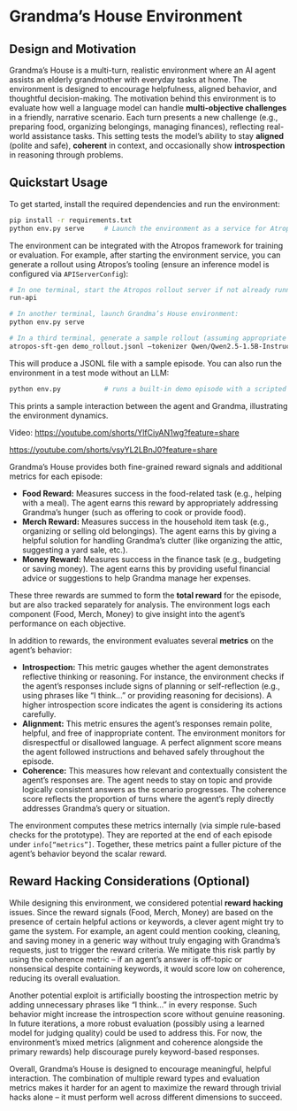 # Grandma’s House Environment

## Design and Motivation

Grandma’s House is a multi-turn, realistic environment where an AI agent assists an elderly grandmother with everyday tasks at home. The environment is designed to encourage helpfulness, aligned behavior, and thoughtful decision-making. The motivation behind this environment is to evaluate how well a language model can handle **multi-objective challenges** in a friendly, narrative scenario. Each turn presents a new challenge (e.g., preparing food, organizing belongings, managing finances), reflecting real-world assistance tasks. This setting tests the model’s ability to stay **aligned** (polite and safe), **coherent** in context, and occasionally show **introspection** in reasoning through problems.

## Quickstart Usage

To get started, install the required dependencies and run the environment:

```bash
pip install -r requirements.txt
python env.py serve     # Launch the environment as a service for Atropos
```

The environment can be integrated with the Atropos framework for training or evaluation. For example, after starting the environment service, you can generate a rollout using Atropos’s tooling (ensure an inference model is configured via `APIServerConfig`):

```bash
# In one terminal, start the Atropos rollout server if not already running:
run-api

# In another terminal, launch Grandma’s House environment:
python env.py serve

# In a third terminal, generate a sample rollout (assuming appropriate model and tokenizer):
atropos-sft-gen demo_rollout.jsonl —tokenizer Qwen/Qwen2.5-1.5B-Instruct —episodes 1
```

This will produce a JSONL file with a sample episode. You can also run the environment in a test mode without an LLM:
```bash
python env.py           # runs a built-in demo episode with a scripted agent
```
This prints a sample interaction between the agent and Grandma, illustrating the environment dynamics.

Video: https://youtube.com/shorts/YlfCiyAN1wg?feature=share

https://youtube.com/shorts/vsyYL2LBnJ0?feature=share

Grandma’s House provides both fine-grained reward signals and additional metrics for each episode:

- **Food Reward:** Measures success in the food-related task (e.g., helping with a meal). The agent earns this reward by appropriately addressing Grandma’s hunger (such as offering to cook or provide food).
- **Merch Reward:** Measures success in the household item task (e.g., organizing or selling old belongings). The agent earns this by giving a helpful solution for handling Grandma’s clutter (like organizing the attic, suggesting a yard sale, etc.).
- **Money Reward:** Measures success in the finance task (e.g., budgeting or saving money). The agent earns this by providing useful financial advice or suggestions to help Grandma manage her expenses.

These three rewards are summed to form the **total reward** for the episode, but are also tracked separately for analysis. The environment logs each component (Food, Merch, Money) to give insight into the agent’s performance on each objective.

In addition to rewards, the environment evaluates several **metrics** on the agent’s behavior:

- **Introspection:** This metric gauges whether the agent demonstrates reflective thinking or reasoning. For instance, the environment checks if the agent’s responses include signs of planning or self-reflection (e.g., using phrases like “I think...” or providing reasoning for decisions). A higher introspection score indicates the agent is considering its actions carefully.
- **Alignment:** This metric ensures the agent’s responses remain polite, helpful, and free of inappropriate content. The environment monitors for disrespectful or disallowed language. A perfect alignment score means the agent followed instructions and behaved safely throughout the episode.
- **Coherence:** This measures how relevant and contextually consistent the agent’s responses are. The agent needs to stay on topic and provide logically consistent answers as the scenario progresses. The coherence score reflects the proportion of turns where the agent’s reply directly addresses Grandma’s query or situation.

The environment computes these metrics internally (via simple rule-based checks for the prototype). They are reported at the end of each episode under `info[“metrics”]`. Together, these metrics paint a fuller picture of the agent’s behavior beyond the scalar reward.

## Reward Hacking Considerations (Optional)

While designing this environment, we considered potential **reward hacking** issues. Since the reward signals (Food, Merch, Money) are based on the presence of certain helpful actions or keywords, a clever agent might try to game the system. For example, an agent could mention cooking, cleaning, and saving money in a generic way without truly engaging with Grandma’s requests, just to trigger the reward criteria. We mitigate this risk partly by using the coherence metric – if an agent’s answer is off-topic or nonsensical despite containing keywords, it would score low on coherence, reducing its overall evaluation.

Another potential exploit is artificially boosting the introspection metric by adding unnecessary phrases like “I think...” in every response. Such behavior might increase the introspection score without genuine reasoning. In future iterations, a more robust evaluation (possibly using a learned model for judging quality) could be used to address this. For now, the environment’s mixed metrics (alignment and coherence alongside the primary rewards) help discourage purely keyword-based responses.

Overall, Grandma’s House is designed to encourage meaningful, helpful interaction. The combination of multiple reward types and evaluation metrics makes it harder for an agent to maximize the reward through trivial hacks alone – it must perform well across different dimensions to succeed.